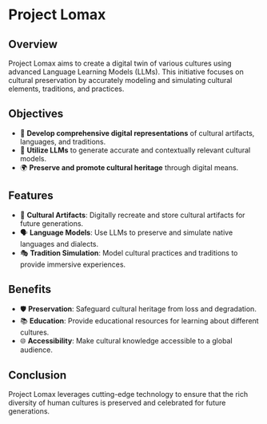 # Project Lomax

## Overview
Project Lomax aims to create a digital twin of various cultures using advanced Language Learning Models (LLMs). This initiative focuses on cultural preservation by accurately modeling and simulating cultural elements, traditions, and practices.

## Objectives
- 📜 **Develop comprehensive digital representations** of cultural artifacts, languages, and traditions.
- 🤖 **Utilize LLMs** to generate accurate and contextually relevant cultural models.
- 🌍 **Preserve and promote cultural heritage** through digital means.

## Features
- 🏺 **Cultural Artifacts**: Digitally recreate and store cultural artifacts for future generations.
- 🗣️ **Language Models**: Use LLMs to preserve and simulate native languages and dialects.
- 🎭 **Tradition Simulation**: Model cultural practices and traditions to provide immersive experiences.

## Benefits
- 🛡️ **Preservation**: Safeguard cultural heritage from loss and degradation.
- 📚 **Education**: Provide educational resources for learning about different cultures.
- 🌐 **Accessibility**: Make cultural knowledge accessible to a global audience.

## Conclusion
Project Lomax leverages cutting-edge technology to ensure that the rich diversity of human cultures is preserved and celebrated for future generations.